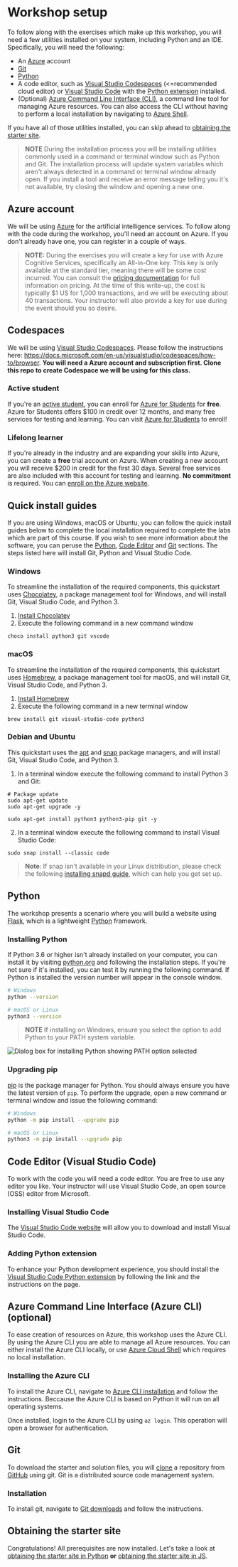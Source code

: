 # Workshop setup

To follow along with the exercises which make up this workshop, you will need a few utilities installed on your system, including Python and an IDE. Specifically, you will need the following:

- An [Azure](https://azure.microsoft.com/) account
- [Git](https://git-scm.com/)
- [Python](https://python.org)
- A code editor, such as [Visual Studio Codespaces](https://visualstudio.microsoft.com/services/visual-studio-codespaces/) (<=recommended cloud editor) or [Visual Studio Code](https://code.visualstudio.com/) with the [Python extension](https://marketplace.visualstudio.com/items?itemName=ms-python.python) installed.
- (Optional) [Azure Command Line Interface (CLI)](https://docs.microsoft.com/cli/azure/install-azure-cli?view=azure-cli-latest), a command line tool for managing Azure resources. You can also access the CLI without having to perform a local installation by navigating to [Azure Shell](https://shell.azure.com).

If you have all of those utilities installed, you can skip ahead to [obtaining the starter site](./starting-site.md).

> **NOTE** During the installation process you will be installing utilities commonly used in a command or terminal window such as Python and Git. The installation process will update system variables which aren't always detected in a command or terminal window already open. If you install a tool and receive an error message telling you it's not available, try closing the window and opening a new one.

## Azure account

We will be using [Azure](https://azure.microsoft.com/) for the artificial intelligence services. To follow along with the code during the workshop, you'll need an account on Azure. If you don't already have one, you can register in a couple of ways.

> **NOTE:** During the exercises you will create a key for use with Azure Cognitive Services, specifically an All-in-One key. This key is only available at the standard tier, meaning there will be some cost incurred. You can consult the [pricing documentation](https://azure.microsoft.com/pricing/details/cognitive-services/) for full information on pricing. At the time of this write-up, the cost is typically $1 US for 1,000 transactions, and we will be executing about 40 transactions. Your instructor will also provide a key for use during the event should you so desire.

## Codespaces

We will be using [Visual Studio Codespaces](https://visualstudio.microsoft.com/services/visual-studio-codespaces/). Please follow the instructions here: https://docs.microsoft.com/en-us/visualstudio/codespaces/how-to/browser. **You will need a Azure account and subscription first. Clone this repo to create Codespace we will be using for this class.**

### Active student

If you're an [active student](https://azure.microsoft.com/free/free-account-students-faq/), you can enroll for [Azure for Students](https://aka.ms/a4s) for **free**. Azure for Students offers $100 in credit over 12 months, and many free services for testing and learning. You can visit [Azure for Students](https://aka.ms/a4s) to enroll!

### Lifelong learner

If you're already in the industry and are expanding your skills into Azure, you can create a **free** trial account on Azure. When creating a new account you will receive $200 in credit for the first 30 days. Several free services are also included with this account for testing and learning. **No commitment** is required. You can [enroll on the Azure website](https://azure.microsoft.com/free/).

## Quick install guides

If you are using Windows, macOS or Ubuntu, you can follow the quick install guides below to complete the local installation required to complete the labs which are part of this course. If you wish to see more information about the software, you can peruse the [Python](#python), [Code Editor](#code-editor-visual-studio-code) and [Git](#git) sections. The steps listed here will install Git, Python and Visual Studio Code.

### Windows

To streamline the installation of the required components, this quickstart uses [Chocolatey](https://chocolatey.org/), a package management tool for Windows, and will install Git, Visual Studio Code, and Python 3.

1. [Install Chocolatey](https://chocolatey.org/install)
2. Execute the following command in a new command window

``` shell
choco install python3 git vscode
```

### macOS

To streamline the installation of the required components, this quickstart uses [Homebrew](https://brew.sh/), a package management tool for macOS, and will install Git, Visual Studio Code, and Python 3.

1. [Install Homebrew](https://brew.sh/)
2. Execute the following command in a new terminal window

``` shell
brew install git visual-studio-code python3
```

### Debian and Ubuntu

This quickstart uses the [apt](https://help.ubuntu.com/community/AptGet/Howto) and [snap](https://snapcraft.io/) package managers, and will install Git, Visual Studio Code, and Python 3.

1. In a terminal window execute the following command to install Python 3 and Git:

``` shell
# Package update
sudo apt-get update
sudo apt-get upgrade -y

sudo apt-get install python3 python3-pip git -y
```

2. In a terminal window execute the following command to install Visual Studio Code:

``` shell
sudo snap install --classic code
```

> **Note**: If snap isn't available in your Linux distribution, please check the following [installing snapd guide](https://snapcraft.io/docs/installing-snapd), which can help you get set up.

## Python

The workshop presents a scenario where you will build a website using [Flask](https://palletsprojects.com/p/flask/), which is a lightweight [Python](https://python.org) framework.

### Installing Python

If Python 3.6 or higher isn't already installed on your computer, you can install it by visiting [python.org](https://python.org) and following the installation steps. If you're not sure if it's installed, you can test it by running the following command. If Python is installed the version number will appear in the console window.

``` bash
# Windows
python --version

# macOS or Linux
python3 --version
```

> **NOTE** If installing on Windows, ensure you select the option to add Python to your PATH system variable.

![Dialog box for installing Python showing PATH option selected](./images/vision_python.png)

### Upgrading pip

[pip](https://pypi.org/) is the package manager for Python. You should always ensure you have the latest version of `pip`. To perform the upgrade, open a new command or terminal window and issue the following command:

``` bash
# Windows
python -m pip install --upgrade pip

# macOS or Linux
python3 -m pip install --upgrade pip
```

## Code Editor (Visual Studio Code)

To work with the code you will need a code editor. You are free to use any editor you like. Your instructor will use Visual Studio Code, an open source (OSS) editor from Microsoft.

### Installing Visual Studio Code

The [Visual Studio Code website](https://code.visualstudio.com/) will allow you to download and install Visual Studio Code.

### Adding Python extension

To enhance your Python development experience, you should install the [Visual Studio Code Python extension](https://marketplace.visualstudio.com/items?itemName=ms-python.python) by following the link and the instructions on the page.

## Azure Command Line Interface (Azure CLI) (optional)

To ease creation of resources on Azure, this workshop uses the Azure CLI. By using the Azure CLI you are able to manage all Azure resources. You can either install the Azure CLI locally, or use [Azure Cloud Shell](https://shell.auzre.com) which requires no local installation.

### Installing the Azure CLI

To install the Azure CLI, navigate to [Azure CLI installation](https://docs.microsoft.com/cli/azure/install-azure-cli?view=azure-cli-latest) and follow the instructions. Beccause the Azure CLI is based on Python it will run on all operating systems.

Once installed, login to the Azure CLI by using `az login`. This operation will open a browser for authentication.

## Git

To download the starter and solution files, you will [clone](https://help.github.com/en/articles/cloning-a-repository) a repository from [GitHub](https://github.com) using git. Git is a distributed source code management system.

### Installation

To install git, navigate to [Git downloads](https://git-scm.com/downloads) and follow the instructions.

## Obtaining the starter site

Congratulations! All prerequisites are now installed. Let's take a look at [obtaining the starter site in Python](./starting-site_python.md) **or** [obtaining the starter site in JS](./starting-site_js.md).
